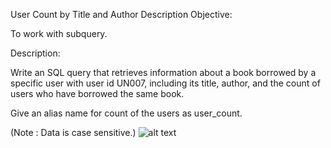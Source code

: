 User Count by Title and Author
Description
Objective:

To work with subquery.

Description:

Write an SQL query that retrieves information about a book borrowed by a specific user with user id UN007, including its title, author, and the count of users who have borrowed the same book.

Give an alias name for count of the users as user_count.

(Note : Data is case sensitive.)
![alt text](image.png)